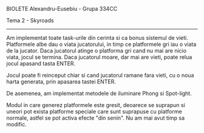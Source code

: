 BIOLETE Alexandru-Eusebiu - Grupa 334CC

Tema 2 - Skyroads

---------------------------------------

Am implementat toate task-urile din cerinta si ca bonus 
sistemul de vieti. Platformele albe dau o viata jucatorului, 
in timp ce platformele gri iau o viata de la jucator. Daca 
jucatorul atinge o platforma gri cand nu mai are nicio viata, 
jocul se termina. Daca jucatorul moare, dar mai are vieti, poate 
relua jocul apasand tasta ENTER.

Jocul poate fi reinceput chiar si cand jucatorul ramane fara vieti, 
cu o noua harta generata, prin apasarea tastei ENTER.

De asemenea, am implementat metodele de iluminare Phong si Spot-light. 

Modul in care generez platformele este gresit, deoarece se suprapun si 
uneori pot exista platforme speciale care sunt suprapuse cu platforme 
normale, astfel se pot activa efecte "din senin". Nu am mai avut timp 
sa modific.
